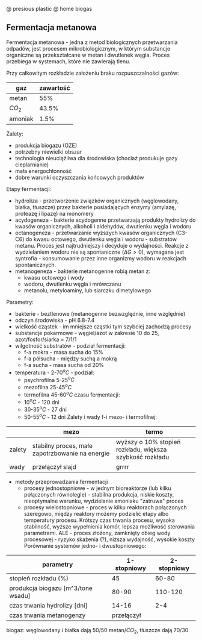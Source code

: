 @ presious plastic
@ home biogas

## Fermentacja metanowa

Fermentacja metanowa - jedna z metod biologicznych przetwarzania odpadów, jest procesem mikrobiologicznym, w którym substancje organiczne są przekształcane w metan i dwutlenek węgla. Proces przebiega w systemach, które nie zawierają tlenu.

Przy całkowitym rozkładzie założeniu braku rozpuszczalności gazów:

|gaz| zawartość|
|-|-|
|metan| 55%|
|$CO_2$| 43.5%|
|amoniak| 1.5%|

Zalety:

- produkcja biogazu (OZE)
- potrzebny niewielki obszar
- technologia nieuciążliwa dla środowiska (chociaż produkuje gazy cieplarnianie)
- mała energochłonność
- dobre warunki oczyszczania końcowych produktów

Etapy fermentacji:

- hydroliza - przetworzenie związków organicznych (węglowodany, białka, tłuszcze) przez bakterie posiadających enzymy (amylazę, proteazę i lipazę) na monomery
- acydogeneza - bakterie acydogenne przetwarzają produkty hydrolizy do kwasów organicznych, alkoholi i aldehydów, dwutlenku węgla i wodoru
- octanogeneza - przetwarzanie wyższych kwasów organicznych (C3-C6) do kwasu octowego, dwutlenku węgla i wodoru - substratów metanu. Proces jest najtrudniejszy i decyduje o wydajności. Reakcje z wydzielaniem wodoru nie są spontaniczne ($\Delta G > 0$), wymagana jest syntrofia - konsumowanie przez inne organizmy wodoru w reakcjach spontanicznych. 
- metanogeneza - bakterie metanogenne robią metan z:
	- kwasu octowego i wody
	- wodoru, dwutlenku węgla i mrówczanu
	- metanolu, metyloaminy, lub siarczku dimetylowego

Parametry:
- bakterie - beztlenowe (metanogenne bezwzględnie, inne względnie)
- odczyn środowiska - pH 6.8-7.4
- wielkość cząstek - im mniejsze cząstki tym szybciej zachodzą procesy
- substancje pokarmowe - węgiel/azot w zakresie 10 do 25, azot/fosfor/siarka = 7/1/1
- wilgotność substratów - podział fermentacji:
	- f-a mokra - masa sucha do 15%
	- f-a półsucha - między suchą a mokrą
	- f-a sucha - masa sucha od 20%
- temperatura - 2-70$^oC$ - podział:
	- psychrofilna 5-25$^oC$
	- mezofilna 25-45$^oC$
	- termofilna 45-60$^oC$
	czasu fermentacji:
	- 10$^oC$ - 120 dni
	- 30-35$^oC$ - 27 dni
	- 50-55$^oC$ - 12 dni
	Zalety i wady f-i mezo- i termofilnej:
	
| |mezo| termo|
|-|-|-|
|zalety| stabilny proces, małe zapotrzbowanie na energie| wyższy o 10% stopień rozkładu, większa szybkość rozkładu|
|wady| przełączył slajd| grrrr |

- metody przeprowadzania fermentacji
	- procesy jednostopniowe - w jednym bioreaktorze (lub kilku połączonych równolegle) - stabilna produkcja, niskie koszty, nieoptymalne warunku, wydzielanie amoniaku "zatruwa" proces
	- procesy wielostopniowe - proces w kilku reaktorach połączonych szeregowo, między reaktory możemy podzielić etapy albo temperatury procesu. Krótszy czas trwania procesu, wysoka stabilność, wyższe wypełnienia komór, lepsza możliwość sterowania parametrami. ALE - proces złożony, zamknięty obieg wody procesowej - ryzyko skażenia (?), niższa wydajność, wysokie koszty
	Porównanie systemów jedno- i dwustopniowego:
	
|parametry| 1-stopniowy| 2-stopniowy|
|-|-|-|
|stopień rozkładu (%)| 45| 60-80|
|produkcja biogazu \[m^3/tone wsadu\]| 80-90| 110-120|
|czas trwania hydrolizy \[dni\]| 14-16 | 2-4|
|czas trwania metanogenzy| przełączył| |

biogaz: węglowodany i białka dają 50/50 metan/$CO_2$, tłuszcze dają 70/30

